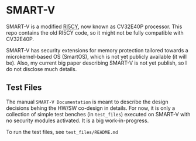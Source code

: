 # SMART-V
SMART-V is a modified [RI5CY](https://github.com/openhwgroup/cv32e40p), now known as CV32E40P processor.
This repo contains the old RI5CY code, so it might not be fully compatible with CV32E40P.

SMART-V has security extensions for memory protection tailored towards a microkernel-based OS (SmartOS), which is not yet publicly available (it will be).
Also, my current big paper describing SMART-V is not yet publish, so I do not disclose much details.

## Test Files
The manual `SMART-V Documentation` is meant to describe the design decisions behing the HW/SW co-design in details.
For now, it is only a collection of simple test benches (in `test_files`) executed on SMART-V with no security modules activated.
It is a big work-in-progress.

To run the test files, see `test_files/README.md`

